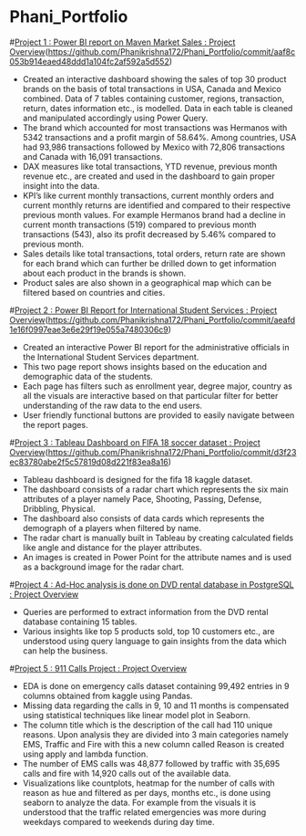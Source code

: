 # Phani_Portfolio

#[Project 1 : Power BI report on Maven Market Sales : Project Overview](https://github.com/Phanikrishna172/Phani_Portfolio/blob/main/Maven_market_Report.pbix)(https://github.com/Phanikrishna172/Phani_Portfolio/commit/aaf8c053b914eaed48ddd1a104fc2af592a5d552)
- Created an interactive dashboard showing the sales of top 30 product brands on the basis of total transactions in USA, Canada and Mexico combined. Data of 7 tables containing customer, regions, transaction, return, dates information etc., is modelled. Data in each table is cleaned and manipulated accordingly using Power Query.
- The brand which accounted for most transactions was Hermanos with 5342 transactions and a profit margin of 58.64%. Among countries, USA had 93,986 transactions followed by Mexico with 72,806 transactions and Canada with 16,091 transactions.
- DAX measures like total transactions, YTD revenue, previous month revenue etc., are created and used in the dashboard to gain proper insight into the data.
-	KPI’s like current monthly transactions, current monthly orders and current monthly returns are identified and compared to their respective previous month values.  For example Hermanos brand had a decline in current month transactions (519) compared to previous month transactions (543), also its profit decreased by 5.46% compared to previous month.
- Sales details like total transactions, total orders, return rate are shown for each brand which can further be drilled down to get information about each product in the brands is shown.
- Product sales are also shown in a geographical map which can be filtered based on countries and cities.



#[Project 2 : Power BI Report for International Student Services : Project Overview](https://github.com/Phanikrishna172/Phani_Portfolio/blob/main/International_Student_Services_Report.pbix)(https://github.com/Phanikrishna172/Phani_Portfolio/commit/aeafd1e16f0997eae3e6e29f19e055a7480306c9)
- Created an interactive Power BI report for the administrative officials in the International Student Services department.
-	This two page report shows insights based on the education and demographic data of the students.
-	Each page has filters such as enrollment year, degree major, country as all the visuals are interactive based on that particular filter for better understanding of the raw data to the end users.
-	User friendly functional buttons are provided to easily navigate between the report pages.



#[Project 3 : Tableau Dashboard on FIFA 18 soccer dataset : Project Overview](https://github.com/Phanikrishna172/Phani_Portfolio/commit/6b42f387fe56e26aec70da0d3c336df409bae3e6)(https://github.com/Phanikrishna172/Phani_Portfolio/commit/d3f23ec83780abe2f5c57819d08d221f83ea8a16)
-  Tableau dashboard is designed for the fifa 18 kaggle dataset.
-	The dashboard consists of a radar chart which represents the six main attributes of a player namely Pace, Shooting, Passing, Defense, Dribbling, Physical.
-	The dashboard also consists of data cards which represents the demograph of a players when filtered by name.
-	The radar chart is manually built in Tableau by creating calculated fields like angle and distance for the player attributes.
-	An images is created in Power Point for the attribute names and is used as a background image for the radar chart.



#[Project 4 : Ad-Hoc analysis is done on DVD rental database in PostgreSQL : Project Overview](https://github.com/Phanikrishna172/Phani_Portfolio/blob/main/sqlportfolio1.sql)
- Queries are performed to extract information from the DVD rental database containing 15 tables.
-	Various insights like top 5 products sold, top 10 customers etc., are understood using query language to gain insights from the data which can help the business.



#[Project 5  : 911 Calls Project : Project Overview](https://github.com/Phanikrishna172/Phani_Portfolio/blob/main/911%20Calls%20Project.ipynb)
-	EDA is done on emergency calls dataset containing 99,492 entries in 9 columns obtained from kaggle using Pandas.
- Missing data regarding the calls in 9, 10 and 11 months is compensated using statistical techniques like linear model plot in Seaborn.
-	The column title which is the description of the call had 110 unique reasons. Upon analysis they are divided into 3 main categories namely EMS, Traffic and Fire with this a new column called Reason is created using apply and lambda function.
-	The number of EMS calls was 48,877 followed by traffic with 35,695 calls and fire with 14,920 calls out of the available data.
-	Visualizations like countplots, heatmap for the number of calls with reason as hue and filtered as per days, months etc., is done using seaborn to analyze the data. For example from the visuals it is understood that the traffic related emergencies was more during weekdays compared to weekends during day time. 

